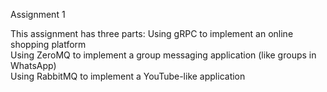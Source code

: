 Assignment 1

This assignment has three parts:
Using gRPC to implement an online shopping platform<br>
Using ZeroMQ to implement a group messaging application (like groups in WhatsApp)<br>
Using RabbitMQ to implement a YouTube-like application<br>